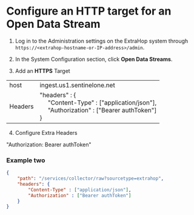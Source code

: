 # Configure an HTTP target for an Open Data Stream

1. Log in to the Administration settings on the ExtraHop system through `https://<extrahop-hostname-or-IP-address>/admin`.

2. In the System Configuration section, click **Open Data Streams**.

3. Add an **HTTPS** Target

|     |     |
| --- | --- |
| host  | ingest.us1.sentinelone.net    |
| Headers | "headers" : { <br> &nbsp;&nbsp;&nbsp;&nbsp;&nbsp;"Content-Type" : ["application/json"], <br> &nbsp;&nbsp;&nbsp;&nbsp;&nbsp;"Authorization" : ["Bearer  authToken"]<br>}    |

4. Configure Extra Headers

"Authorization: Bearer authToken"

### Example two

```json
{
    "path": "/services/collector/raw?sourcetype=extrahop",
    "headers": {
        "Content-Type" : ["application/json"],
        "Authorization" : ["Bearer authToken"]
    }
}
```